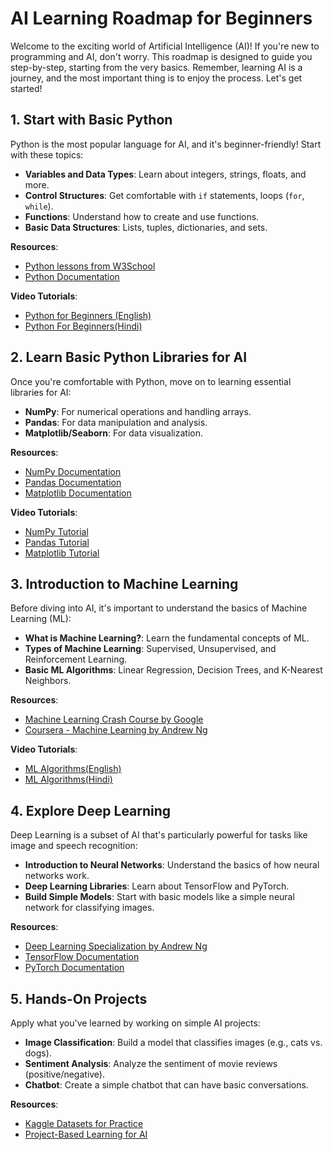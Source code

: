 # AI Learning Roadmap for Beginners

Welcome to the exciting world of Artificial Intelligence (AI)! If you're new to programming and AI, don't worry. This roadmap is designed to guide you step-by-step, starting from the very basics. Remember, learning AI is a journey, and the most important thing is to enjoy the process. Let's get started!

## 1. **Start with Basic Python**

Python is the most popular language for AI, and it's beginner-friendly! Start with these topics:

- **Variables and Data Types**: Learn about integers, strings, floats, and more.
- **Control Structures**: Get comfortable with `if` statements, loops (`for`, `while`).
- **Functions**: Understand how to create and use functions.
- **Basic Data Structures**: Lists, tuples, dictionaries, and sets.

**Resources**:
- [Python lessons from W3School](https://www.w3schools.com/python/)
- [Python Documentation](https://docs.python.org/3/tutorial/)
  
**Video Tutorials**:
- [Python for Beginners (English)](https://www.youtube.com/watch?v=_uQrJ0TkZlc)
- [Python For Beginners(Hindi)](https://www.youtube.com/watch?v=UrsmFxEIp5k)
  

## 2. **Learn Basic Python Libraries for AI**

Once you're comfortable with Python, move on to learning essential libraries for AI:

- **NumPy**: For numerical operations and handling arrays.
- **Pandas**: For data manipulation and analysis.
- **Matplotlib/Seaborn**: For data visualization.

**Resources**:
- [NumPy Documentation](https://numpy.org/doc/stable/user/quickstart.html)
- [Pandas Documentation](https://pandas.pydata.org/pandas-docs/stable/getting_started/intro_tutorials/index.html)
- [Matplotlib Documentation](https://matplotlib.org/stable/tutorials/introductory/pyplot.html)

**Video Tutorials**:
- [NumPy Tutorial](https://www.youtube.com/watch?v=QUT1VHiLmmI)
- [Pandas Tutorial](https://www.youtube.com/watch?v=PfVxFV1ZPnk)
- [Matplotlib Tutorial](https://www.youtube.com/watch?v=czQO1_GEEos)

## 3. **Introduction to Machine Learning**

Before diving into AI, it's important to understand the basics of Machine Learning (ML):

- **What is Machine Learning?**: Learn the fundamental concepts of ML.
- **Types of Machine Learning**: Supervised, Unsupervised, and Reinforcement Learning.
- **Basic ML Algorithms**: Linear Regression, Decision Trees, and K-Nearest Neighbors.

**Resources**:
- [Machine Learning Crash Course by Google](https://developers.google.com/machine-learning/crash-course)
- [Coursera - Machine Learning by Andrew Ng](https://www.coursera.org/learn/machine-learning)

**Video Tutorials**:
- [ML Algorithms(English)](https://www.youtube.com/playlist?list=PLeo1K3hjS3uvCeTYTeyfe0-rN5r8zn9rw)
- [ML Algorithms(Hindi)](https://www.youtube.com/playlist?list=PLTDARY42LDV7WGmlzZtY-w9pemyPrKNUZ)

## 4. **Explore Deep Learning**

Deep Learning is a subset of AI that's particularly powerful for tasks like image and speech recognition:

- **Introduction to Neural Networks**: Understand the basics of how neural networks work.
- **Deep Learning Libraries**: Learn about TensorFlow and PyTorch.
- **Build Simple Models**: Start with basic models like a simple neural network for classifying images.

**Resources**:
- [Deep Learning Specialization by Andrew Ng](https://www.coursera.org/specializations/deep-learning)
- [TensorFlow Documentation](https://www.tensorflow.org/tutorials)
- [PyTorch Documentation](https://pytorch.org/tutorials/)

## 5. **Hands-On Projects**

Apply what you've learned by working on simple AI projects:

- **Image Classification**: Build a model that classifies images (e.g., cats vs. dogs).
- **Sentiment Analysis**: Analyze the sentiment of movie reviews (positive/negative).
- **Chatbot**: Create a simple chatbot that can have basic conversations.

**Resources**:
- [Kaggle Datasets for Practice](https://www.kaggle.com/datasets)
- [Project-Based Learning for AI](https://realpython.com/tutorials/projects/)
  




